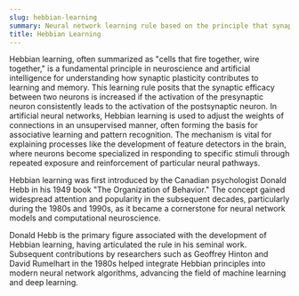 ```yaml
---
slug: hebbian-learning
summary: Neural network learning rule based on the principle that synapses between neurons are strengthened when the neurons activate simultaneously.
title: Hebbian Learning
---
```


Hebbian learning, often summarized as "cells that fire together, wire together," is a fundamental principle in neuroscience and artificial intelligence for understanding how synaptic plasticity contributes to learning and memory. This learning rule posits that the synaptic efficacy between two neurons is increased if the activation of the presynaptic neuron consistently leads to the activation of the postsynaptic neuron. In artificial neural networks, Hebbian learning is used to adjust the weights of connections in an unsupervised manner, often forming the basis for associative learning and pattern recognition. The mechanism is vital for explaining processes like the development of feature detectors in the brain, where neurons become specialized in responding to specific stimuli through repeated exposure and reinforcement of particular neural pathways.

Hebbian learning was first introduced by the Canadian psychologist Donald Hebb in his 1949 book "The Organization of Behavior." The concept gained widespread attention and popularity in the subsequent decades, particularly during the 1980s and 1990s, as it became a cornerstone for neural network models and computational neuroscience.

Donald Hebb is the primary figure associated with the development of Hebbian learning, having articulated the rule in his seminal work. Subsequent contributions by researchers such as Geoffrey Hinton and David Rumelhart in the 1980s helped integrate Hebbian principles into modern neural network algorithms, advancing the field of machine learning and deep learning.